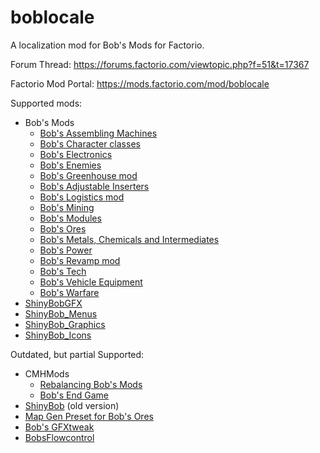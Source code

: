 # boblocale
A localization mod for Bob's Mods for Factorio.

Forum Thread: https://forums.factorio.com/viewtopic.php?f=51&t=17367

Factorio Mod Portal: https://mods.factorio.com/mod/boblocale


Supported mods:
* Bob's Mods
  * [Bob's Assembling Machines](https://mods.factorio.com/mod/bobassembly)
  * [Bob's Character classes](https://mods.factorio.com/mod/bobclasses)
  * [Bob's Electronics](https://mods.factorio.com/mod/bobelectronics)
  * [Bob's Enemies](https://mods.factorio.com/mod/bobenemies)
  * [Bob's Greenhouse mod](https://mods.factorio.com/mod/bobgreenhouse)
  * [Bob's Adjustable Inserters](https://mods.factorio.com/mod/bobinserters)
  * [Bob's Logistics mod](https://mods.factorio.com/mod/boblogistics)
  * [Bob's Mining](https://mods.factorio.com/mod/bobmining)
  * [Bob's Modules](https://mods.factorio.com/mod/bobmodules)
  * [Bob's Ores](https://mods.factorio.com/mod/bobores)
  * [Bob's Metals, Chemicals and Intermediates](https://mods.factorio.com/mod/bobplates)
  * [Bob's Power](https://mods.factorio.com/mod/bobpower)
  * [Bob's Revamp mod](https://mods.factorio.com/mod/bobrevamp)
  * [Bob's Tech](https://mods.factorio.com/mod/bobtech)
  * [Bob's Vehicle Equipment](https://mods.factorio.com/mod/bobvehicleequipment)
  * [Bob's Warfare](https://mods.factorio.com/mod/bobwarfare)
* [ShinyBobGFX](https://mods.factorio.com/mod/ShinyBobGFX)
* [ShinyBob_Menus](https://mods.factorio.com/mod/ShinyBob_Menus)
* [ShinyBob_Graphics](https://mods.factorio.com/mod/ShinyBob_Graphics)
* [ShinyBob_Icons](https://mods.factorio.com/mod/ShinyBob_Icons)

Outdated, but partial Supported:
* CMHMods
    * [Rebalancing Bob's Mods](https://mods.factorio.com/mod/CMHMod)
    * [Bob's End Game](https://mods.factorio.com/mod/CMHModBobEndGame)
* [ShinyBob](https://mods.factorio.com/mod/ShinyBob) (old version)
* [Map Gen Preset for Bob's Ores](https://mods.factorio.com/mod/preset-for-bobs-ores)
* [Bob's GFXtweak](https://mods.factorio.com/mod/bobmods_gfxtweak)
* [BobsFlowcontrol](https://mods.factorio.com/mod/bobsflowcontrol)
